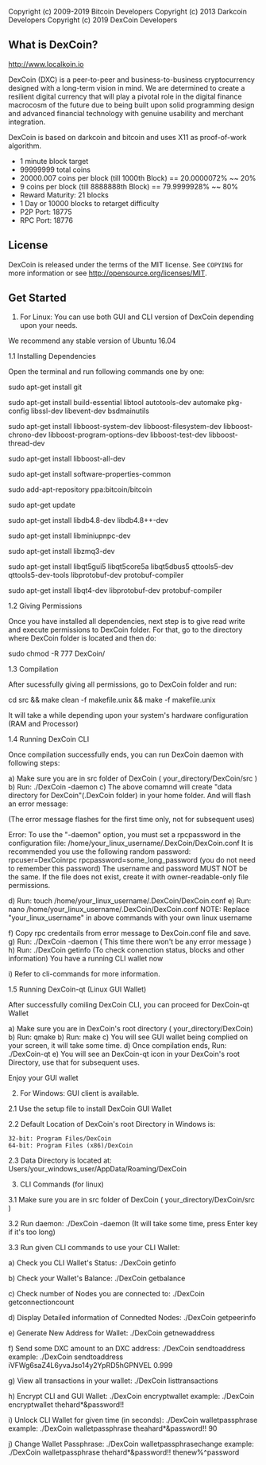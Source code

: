Copyright (c) 2009-2019 Bitcoin Developers
Copyright (c) 2013 Darkcoin Developers
Copyright (c) 2019 DexCoin Developers

What is DexCoin?
----------------
http://www.localkoin.io

DexCoin (DXC) is a peer-to-peer and business-to-business cryptocurrency designed 
with a long-term vision in mind. We are determined to create a resilient digital 
currency that will play a pivotal role in the digital finance macrocosm of the 
future due to being built upon solid programming design and advanced financial 
technology with genuine usability and merchant integration.

DexCoin is based on darkcoin and bitcoin and uses X11 as proof-of-work algorithm.

 - 1 minute block target
 - 99999999 total coins
 - 20000.007 coins per block (till 1000th Block) == 20.0000072% ~~ 20% 
 - 9 coins per block (till 8888888th Block) == 79.9999928% ~~ 80% 
 - Reward Maturity: 21 blocks
 - 1 Day or 10000 blocks to retarget difficulty
 - P2P Port: 18775
 - RPC Port: 18776


License
-------

DexCoin is released under the terms of the MIT license. See `COPYING` for more
information or see http://opensource.org/licenses/MIT.


Get Started
-----------

1. For Linux: You can use both GUI and CLI version of DexCoin depending upon your needs.

We recommend any stable version of Ubuntu 16.04


 1.1 Installing Dependencies 

Open the terminal and run following commands one by one:


sudo apt-get install git

sudo apt-get install build-essential libtool autotools-dev automake pkg-config libssl-dev libevent-dev bsdmainutils

sudo apt-get install libboost-system-dev libboost-filesystem-dev libboost-chrono-dev libboost-program-options-dev libboost-test-dev libboost-thread-dev

sudo apt-get install libboost-all-dev

sudo apt-get install software-properties-common

sudo add-apt-repository ppa:bitcoin/bitcoin

sudo apt-get update

sudo apt-get install libdb4.8-dev libdb4.8++-dev

sudo apt-get install libminiupnpc-dev

sudo apt-get install libzmq3-dev

sudo apt-get install libqt5gui5 libqt5core5a libqt5dbus5 qttools5-dev qttools5-dev-tools libprotobuf-dev protobuf-compiler 

sudo apt-get install libqt4-dev libprotobuf-dev protobuf-compiler


 1.2 Giving Permissions

Once you have installed all dependencies, next step is to give read write and execute permissions to DexCoin folder. For that, go to the directory where DexCoin folder is located and then do:

sudo chmod -R 777 DexCoin/


 1.3 Compilation

After sucessfully giving all permissions, go to DexCoin folder and run:

cd src && make clean -f makefile.unix && make -f makefile.unix

It will take a while depending upon your system's hardware configuration (RAM and Processor)


 1.4 Running DexCoin CLI

Once compilation successfully ends, you can run DexCoin daemon with following steps:

a) Make sure you are in src folder of DexCoin ( your_directory/DexCoin/src )
b) Run: ./DexCoin -daemon
c) The above comamnd will create "data directory for DexCoin"(.DexCoin folder) in your home folder. And will flash an error message:

(The error message flashes for the first time only, not for subsequent uses)

Error: To use the "-daemon" option, you must set a rpcpassword in the configuration file:
/home/your_linux_username/.DexCoin/DexCoin.conf
It is recommended you use the following random password:
rpcuser=DexCoinrpc
rpcpassword=some_long_password
(you do not need to remember this password)
The username and password MUST NOT be the same.
If the file does not exist, create it with owner-readable-only file permissions.

d) Run: touch /home/your_linux_username/.DexCoin/DexCoin.conf
e) Run: nano /home/your_linux_username/.DexCoin/DexCoin.conf
NOTE: Replace "your_linux_username" in above commands with your own linux username

f) Copy rpc credentails from error message to DexCoin.conf file and save.
g) Run: ./DexCoin -daemon ( This time there won't be any error message )
h) Run: ./DexCoin getinfo (To check conenction status, blocks and other information)
You have a running CLI wallet now

i) Refer to cli-commands for more information.

 1.5 Running DexCoin-qt (Linux GUI Wallet)

After successfully comiling DexCoin CLI, you can proceed for DexCoin-qt Wallet

a) Make sure you are in DexCoin's root directory ( your_directory/DexCoin)
b) Run: qmake
b) Run: make
c) You will see GUI wallet being complied on your screen, it will take some time.
d) Once compilation ends, Run: ./DexCoin-qt
e) You will see an DexCoin-qt icon in your DexCoin's root Directory, use that for subsequent uses.

Enjoy your GUI wallet


2. For Windows: GUI client is available.

2.1 Use the setup file to install DexCoin GUI Wallet

2.2 Default Location of DexCoin's root Directory in Windows is:
    
    32-bit: Program Files/DexCoin
    64-bit: Program Files (x86)/DexCoin

2.3 Data Directory is located at: Users/your_windows_user/AppData/Roaming/DexCoin


3. CLI Commands (for linux)

3.1 Make sure you are in src folder of DexCoin ( your_directory/DexCoin/src )

3.2 Run daemon: ./DexCoin -daemon
    (It will take some time, press Enter key if it's too long)

3.3 Run given CLI commands to use your CLI Wallet:

a) Check you CLI Wallet's Status: ./DexCoin getinfo

b) Check your Wallet's Balance: ./DexCoin getbalance

c) Check number of Nodes you are connected to: ./DexCoin getconnectioncount

d) Display Detailed information of Connedted Nodes: ./DexCoin getpeerinfo

e) Generate New Address for Wallet: ./DexCoin getnewaddress

f) Send some DXC amount to an DXC address: ./DexCoin sendtoaddress <DXC Address> <Amount>
   example: ./DexCoin sendtoaddress iVFWg6saZ4L6yvaJso14y2YpRD5hGPNVEL 0.999

g) View all transactions in your wallet: ./DexCoin listtransactions

h) Encrypt CLI and GUI Wallet: ./DexCoin encryptwallet <passphrase>
   example: ./DexCoin encryptwallet thehard*&password!!

i) Unlock CLI Wallet for given time (in seconds): ./DexCoin walletpassphrase <passphrase> <timeout>
   example: ./DexCoin walletpassphrase theahard*&password!! 90

j) Change Wallet Passphrase: ./DexCoin walletpassphrasechange <oldpassphrase> <newpassphrase>
   example: ./DexCoin walletpassphrase thehard*&password!! thenew%^password

